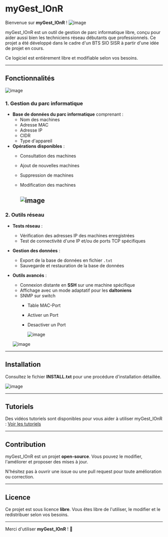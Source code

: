 # myGest_IOnR

Bienvenue sur **myGest_IOnR** !    ![image](https://github.com/user-attachments/assets/0118bf39-9c15-43af-8451-c8dc8696cd8b)


myGest_IOnR est un outil de gestion de parc informatique libre, conçu pour aider aussi bien les techniciens réseau débutants que professionnels. Ce projet a été développé dans le cadre d'un BTS SIO SISR à partir d'une idée de projet en cours.

Ce logiciel est entièrement libre et modifiable selon vos besoins.

---

## Fonctionnalités

  ![image](https://github.com/user-attachments/assets/6876f239-114f-4c33-baec-371c102ec490)


### 1. Gestion du parc informatique
- **Base de données du parc informatique** comprenant :
  - Nom des machines
  - Adresse MAC
  - Adresse IP
  - CIDR
  - Type d'appareil
- **Opérations disponibles** :
  - Consultation des machines
  - Ajout de nouvelles machines
  - Suppression de machines
  - Modification des machines
 
    ![image](https://github.com/user-attachments/assets/0a8e210b-1b51-4f98-89d5-faefc51593c0)
    --


### 2. Outils réseau
- **Tests réseau** :
  - Vérification des adresses IP des machines enregistrées
  - Test de connectivité d'une IP et/ou de ports TCP spécifiques
- **Gestion des données** :
  - Export de la base de données en fichier `.txt`
  - Sauvegarde et restauration de la base de données
- **Outils avancés** :
  - Connexion distante en **SSH** sur une machine spécifique
  - Affichage avec un mode adaptatif pour les **daltoniens**
  - SNMP sur switch
      - Table MAC-Port
      - Activer un Port
      - Desactiver un Port
   
        
        ![image](https://github.com/user-attachments/assets/f387388d-c2e3-4610-9880-c18cd53eff4b)


  ![image](https://github.com/user-attachments/assets/83c645c4-b541-4cc0-9b0d-c3dfe12b0ac1)



---

## Installation

Consultez le fichier **INSTALL.txt** pour une procédure d'installation détaillée.

![image](https://github.com/user-attachments/assets/3077733a-fefd-4266-9dc7-b636443b5263)


---

## Tutoriels

Des vidéos tutoriels sont disponibles pour vous aider à utiliser myGest_IOnR :
[Voir les tutoriels](https://drive.google.com/drive/folders/1VomdD8oS63ys_6ukk7SRk1kRoKy0nQJQ?usp=drive_link)

---

## Contribution

myGest_IOnR est un projet **open-source**. Vous pouvez le modifier, l'améliorer et proposer des mises à jour.

N'hésitez pas à ouvrir une issue ou une pull request pour toute amélioration ou correction.

---

## Licence

Ce projet est sous licence **libre**. Vous êtes libre de l'utiliser, le modifier et le redistribuer selon vos besoins.

---

Merci d'utiliser **myGest_IOnR** ! 🚀

